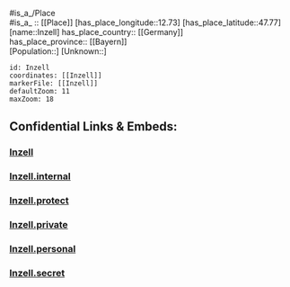 ﻿---
location: [47.77,12.73] 
mapzoom: [7,12] 
mapmarker: city 
type: City
tags:
- geo/City


SpocWebEntityId: 31120
isDeleted: false
confidential: public

---
#is_a_/Place  
#is_a_ :: [[Place]] 
[has_place_longitude::12.73] 
[has_place_latitude::47.77] 
[name::Inzell] 
has_place_country:: [[Germany]]  
has_place_province:: [[Bayern]]  
[Population::] 
[Unknown::] 


```leaflet
id: Inzell
coordinates: [[Inzell]] 
markerFile: [[Inzell]] 
defaultZoom: 11 
maxZoom: 18
```


## Confidential Links & Embeds: 

### [Inzell](/_public/Earth/Continent/Europe/Europe~Central/Germany/Germany~West/Bayern/counties~Bayern/Traunstein/cities~Traunstein/Inzell.md) 

### [Inzell.internal](/_internal/Earth/Continent/Europe/Europe~Central/Germany/Germany~West/Bayern/counties~Bayern/Traunstein/cities~Traunstein/Inzell.internal.md) 

### [Inzell.protect](/_protect/Earth/Continent/Europe/Europe~Central/Germany/Germany~West/Bayern/counties~Bayern/Traunstein/cities~Traunstein/Inzell.protect.md) 

### [Inzell.private](/_private/Earth/Continent/Europe/Europe~Central/Germany/Germany~West/Bayern/counties~Bayern/Traunstein/cities~Traunstein/Inzell.private.md) 

### [Inzell.personal](/_personal/Earth/Continent/Europe/Europe~Central/Germany/Germany~West/Bayern/counties~Bayern/Traunstein/cities~Traunstein/Inzell.personal.md) 

### [Inzell.secret](/_secret/Earth/Continent/Europe/Europe~Central/Germany/Germany~West/Bayern/counties~Bayern/Traunstein/cities~Traunstein/Inzell.secret.md) 
